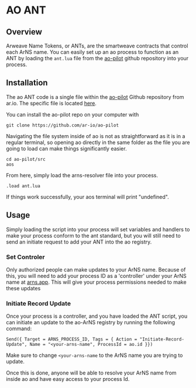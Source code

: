 # AO ANT

## Overview

Arweave Name Tokens, or ANTs, are the smartweave contracts that control each ArNS name. You can easily set up an ao process to function as an ANT by loading the `ant.lua` file from the [ao-pilot](https://github.com/ar-io/ao-pilot) github repository into your process.

## Installation

The ao ANT code is a single file within the [ao-pilot](https://github.com/ar-io/ao-pilot) Github repository from ar.io. The specific file is located [here](https://github.com/ar-io/ao-pilot/blob/main/src/ant.lua).

You can install the ao-pilot repo on your computer with 

`git clone https://github.com/ar-io/ao-pilot`

Navigating the file system inside of ao is not as straightforward as it is in a regular terminal, so opening ao directly in the same folder as the file you are going to load can make things significantly easier.

```
cd ao-pilot/src
aos
```
From here, simply load the arns-resolver file into your process.

`.load ant.lua`

If things work successfully, your aos terminal will print "undefined".

## Usage

Simply loading the script into your process will set variables and handlers to make your process conform to the ant standard, but you will still need to send an initiate request to add your ANT into the ao registry.

### Set Controler

Only authorized people can make updates to your ArNS name. Because of this, you will need to add your process ID as a 'controller' under your ArNS name at [arns.app](https://arns.app). This will give your process permissions needed to make these updates

### Initiate Record Update

Once your process is a controller, and you have loaded the ANT script, you can initiate an update to the ao-ArNS registry by running the following command:

```shell
Send({ Target = ARNS_PROCESS_ID, Tags = { Action = "Initiate-Record-Update", Name = "<your-arns-name", ProcessId = ao.id }})
```

Make sure to change `<your-arns-name` to the ArNS name you are trying to update.

Once this is done, anyone will be able to resolve your ArNS name from inside ao and have easy access to your process Id.